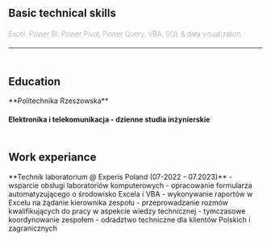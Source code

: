<h2><b>Basic technical skills</b></h2>
<h4 style="font-weight: lighter">Excel, Power BI, Power Pivot, Power Query, VBA, SQL & data visualization<br></h4>
<hr>

<h2><br><b>Education</b></h2>
**Politechnika Rzeszowska**
<h2 style="display:inline; line-height:0px"></h2>
<h4>Elektronika i telekomunikacja - dzienne studia inżynierskie</h4>

<h2><br>Work experiance</h2>
**Technik laboratorium @ Experis Poland (07-2022 - 07.2023)**
- wsparcie obsługi laboratoriów komputerowych
- opracowanie formularza automatyzującego o środowisko Excela i VBA
- wykonywanie raportów w Excelu na żądanie kierownika zespołu
- przeprowadzanie rozmów kwalifikujących do pracy w aspekcie wiedzy technicznej
- tymczasowe koordynowanie zespołem
- odradztwo techniczne dla klientów Polskich i zagranicznych

